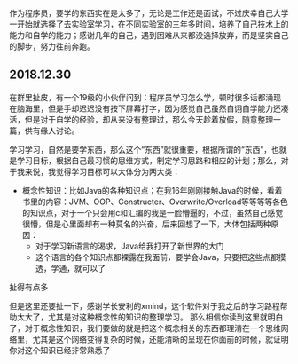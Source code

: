作为程序员，要学的东西实在是太多了，无论是工作还是面试，不过庆幸自己大学一开始就选择了去实验室学习，在不同实验室的三年多时间，培养了自己技术上的能力和自学的能力；感谢几年的自己，遇到困难从来都没选择放弃，而是坚实自己的脚步，努力往前奔跑。

2018.12.30
----------

在群里扯皮，有一个19级的小伙伴问到：程序员学习怎么学，顿时很多话都涌现在脑海里，但是手却迟迟没有按下屏幕打字，因为感觉自己虽然自诩自学能力还凑活，但是对于自学的经验，却从来没有整理过，那么今天趁着放假，随意整理一篇，供有缘人讨论。

学习学习，自然是要学东西，那么这个“东西”就很重要，根据所谓的“东西”，也就是学习目标，根据自己最习惯的思维方式，制定学习思路和相应的计划；那么，对于我来说，我觉得学习目标可以大体分为两大类：
- 概念性知识：比如Java的各种知识点；在我16年刚刚接触Java的时候，看着书里的内容：JVM、OOP、Constructer、Overwrite/Overload等等等等各色的知识点，对于一个只会用c和汇编的我是一脸懵逼的，不过，虽然自己感觉很懵，但是心里面却有一种莫名的兴奋，后来回想了一下，大体包括两种原因：
    - 对于学习新语言的渴求，Java给我打开了新世界的大门
    - 这个语言的各个知识点都裸露在我面前，要学会Java，只要把这些点都摸透，学通，就可以了

扯得有点多

但是这里还要扯一下，感谢学长安利的xmind，这个软件对于我之后的学习路程帮助太大了，尤其是对这种概念性的知识的整理学习。
那么相信你读到这里就明白了，对于概念性知识，我们要做的就是把这个概念相关的东西都理清在一个思维网络里，尤其是这个网络变得复杂的时候，还能清晰的呈现在你面前的时候，就证明你对这个知识已经非常熟悉了
